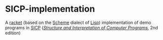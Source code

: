 # SICP-implementation
A [racket](https://www.racket-lang.org/) (based on the [Scheme](https://en.wikipedia.org/wiki/Scheme_(programming_language)) dialect of [Lisp](https://en.wikipedia.org/wiki/Lisp_(programming_language))) implementation of demo programs in [SICP](https://web.mit.edu/alexmv/6.037/sicp.pdf) ([*Structure and Interpretation of Computer Programs*](https://book.douban.com/subject/1148282/), 2nd edition)
